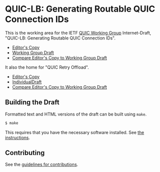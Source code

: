 # QUIC-LB: Generating Routable QUIC Connection IDs

This is the working area for the IETF [QUIC Working Group](https://datatracker.ietf.org/wg/quic/documents/) Internet-Draft, "QUIC-LB: Generating Routable QUIC Connection IDs".

* [Editor's Copy](https://quicwg.github.io/load-balancers/#go.draft-ietf-quic-load-balancers.html)
* [Working Group Draft](https://tools.ietf.org/html/draft-ietf-quic-load-balancers)
* [Compare Editor's Copy to Working Group Draft](https://quicwg.github.io/load-balancers/#go.draft-ietf-quic-load-balancers.diff)

It also the home for "QUIC Retry Offload".

* [Editor's Copy](https://quicwg.github.io/load-balancers/#go.draft-ietf-quic-retry-offload.html)
* [IndividualDraft](https://tools.ietf.org/html/draft-duke-quic-retry-offload)
* [Compare Editor's Copy to Working Group Draft](https://quicwg.github.io/load-balancers/#go.draft-duke-quic-retry-offload.diff)

## Building the Draft

Formatted text and HTML versions of the draft can be built using `make`.

```sh
$ make
```

This requires that you have the necessary software installed.  See
[the instructions](https://github.com/martinthomson/i-d-template/blob/master/doc/SETUP.md).


## Contributing

See the
[guidelines for contributions](https://github.com/quicwg/load-balancers/blob/master/CONTRIBUTING.md).
